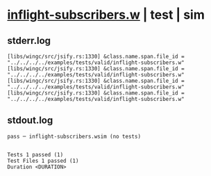 # [inflight-subscribers.w](../../../../../examples/tests/valid/inflight-subscribers.w) | test | sim

## stderr.log
```log
[libs/wingc/src/jsify.rs:1330] &class.name.span.file_id = "../../../../examples/tests/valid/inflight-subscribers.w"
[libs/wingc/src/jsify.rs:1330] &class.name.span.file_id = "../../../../examples/tests/valid/inflight-subscribers.w"
[libs/wingc/src/jsify.rs:1330] &class.name.span.file_id = "../../../../examples/tests/valid/inflight-subscribers.w"
[libs/wingc/src/jsify.rs:1330] &class.name.span.file_id = "../../../../examples/tests/valid/inflight-subscribers.w"
```

## stdout.log
```log
pass ─ inflight-subscribers.wsim (no tests)
 
 
Tests 1 passed (1)
Test Files 1 passed (1)
Duration <DURATION>
```

